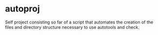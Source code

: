 autoproj
=======

Self project consisting so far of a script that automates the creation of 
the files and directory structure necessary to use autotools and check.
